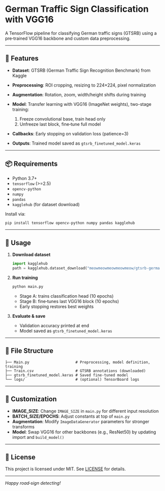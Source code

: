 # German Traffic Sign Classification with VGG16

A TensorFlow pipeline for classifying German traffic signs (GTSRB) using a pre‑trained VGG16 backbone and custom data preprocessing.

---

## 🚀 Features

* **Dataset**: GTSRB (German Traffic Sign Recognition Benchmark) from Kaggle
* **Preprocessing**: ROI cropping, resizing to 224×224, pixel normalization
* **Augmentation**: Rotation, zoom, width/height shifts during training
* **Model**: Transfer learning with VGG16 (ImageNet weights), two-stage training:

  1. Freeze convolutional base, train head only
  2. Unfreeze last block, fine‑tune full model
* **Callbacks**: Early stopping on validation loss (patience=3)
* **Outputs**: Trained model saved as `gtsrb_finetuned_model.keras`

---

## 📦 Requirements

* Python 3.7+
* `tensorflow` (>=2.5)
* `opencv-python`
* `numpy`
* `pandas`
* `kagglehub` (for dataset download)

Install via:

```bash
pip install tensorflow opencv-python numpy pandas kagglehub
```

---

## 📝 Usage

1. **Download dataset**

   ```python
   import kagglehub
   path = kagglehub.dataset_download("meowmeowmeowmeowmeow/gtsrb-german-traffic-sign")
   ```

2. **Run training**

   ```bash
   python main.py
   ```

   * Stage A: trains classification head (10 epochs)
   * Stage B: fine‑tunes last VGG16 block (10 epochs)
   * Early stopping restores best weights

3. **Evaluate & save**

   * Validation accuracy printed at end
   * Model saved as `gtsrb_finetuned_model.keras`

---

## 📂 File Structure

```plaintext
├── Main.py                     # Preprocessing, model definition, training
├── Train.csv                   # GTSRB annotations (downloaded)
├── gtsrb_finetuned_model.keras # Saved fine‑tuned model
└── logs/                       # (optional) TensorBoard logs
```

---

## 🔧 Customization

* **IMAGE\_SIZE**: Change `IMAGE_SIZE` in `main.py` for different input resolution
* **BATCH\_SIZE/EPOCHS**: Adjust constants at top of `main.py`
* **Augmentation**: Modify `ImageDataGenerator` parameters for stronger transforms
* **Model**: Swap VGG16 for other backbones (e.g., ResNet50) by updating import and `build_model()`

---

## 📄 License

This project is licensed under MIT. See [LICENSE](LICENSE) for details.

---

*Happy road‑sign detecting!*

